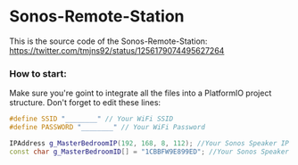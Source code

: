 # Sonos-Remote-Station
This is the source code of the Sonos-Remote-Station: https://twitter.com/tmjns92/status/1256179074495627264 

### How to start:
Make sure you're goint to integrate all the files into a PlatformIO project structure. Don't forget to edit these lines:

```c++
#define SSID "________" // Your WiFi SSID
#define PASSWORD "________" // Your WiFi Password

IPAddress g_MasterBedroomIP(192, 168, 8, 112); //Your Sonos Speaker IP
const char g_MasterBedroomID[] = "1CBBFW9E899ED"; //Your Sonos Speaker ID
```
